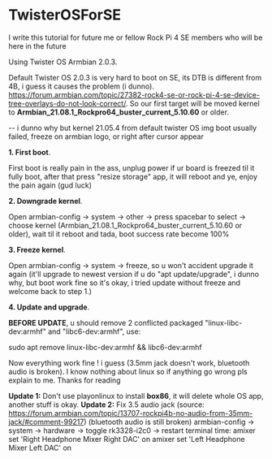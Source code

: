 # TwisterOSForSE
I write this tutorial for future me or fellow Rock Pi 4 SE members who will be here in the future

Using Twister OS Armbian 2.0.3.

Default Twister OS 2.0.3 is very hard to boot on SE, its DTB is different from 4B, i guess it causes the problem (i dunno).
https://forum.armbian.com/topic/27382-rock4-se-or-rock-pi-4-se-device-tree-overlays-do-not-look-correct/.
So our first target will be moved kernel to **Armbian_21.08.1_Rockpro64_buster_current_5.10.60** or older. 

-- i dunno why but kernel 21.05.4 from default twister OS img boot usually failed, freeze on armbian logo, or right after cursor appear 

**1. First boot**.

First boot is really pain in the ass, unplug power if ur board is freezed til it fully boot, after that press "resize storage" app, it will reboot and ye, enjoy the pain again (gud luck)

**2. Downgrade kernel**.

Open armbian-config -> system -> other -> press spacebar to select -> choose kernel (Armbian_21.08.1_Rockpro64_buster_current_5.10.60 or older), wait til it reboot and tada, boot success rate become 100%

**3. Freeze kernel**.

Open armbian-config -> system -> freeze, so u won't accident upgrade it again (it'll upgrade to newest version if u do "apt update/upgrade", i dunno why, but boot work fine so it's okay, i tried update without freeze and welcome back to step 1.)

**4. Update and upgrade**.

**BEFORE UPDATE**, u should remove 2 conflicted packaged "linux-libc-dev:armhf" and "libc6-dev:armhf", use:

sudo apt remove linux-libc-dev:armhf && libc6-dev:armhf

Now everything work fine ! i guess (3.5mm jack doesn't work, bluetooth audio is broken).
I know nothing about linux so if anything go wrong pls explain to me. Thanks for reading 

**Update 1:** Don't use playonlinux to install **box86**, it will delete whole OS app, another stuff is okay.
**Update 2:** Fix 3.5 audio jack (source: https://forum.armbian.com/topic/13707-rockpi4b-no-audio-from-35mm-jack/#comment-99217) (bluetooth audio is still broken)
  armbian-config -> system -> hardware -> toggle rk3328-i2c0 -> restart
  terminal time:
  amixer set 'Right Headphone Mixer Right DAC' on
  amixer set 'Left Headphone Mixer Left DAC' on
